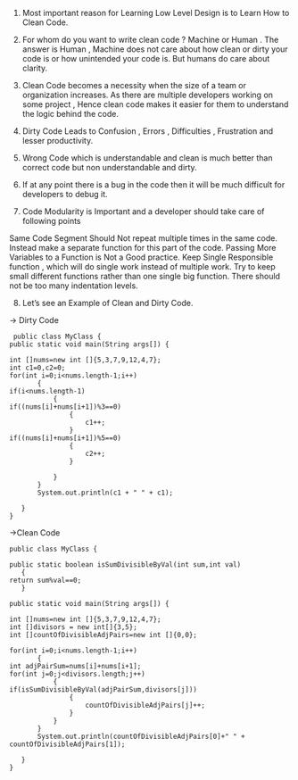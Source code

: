1. Most important reason for Learning Low Level Design is to Learn How to Clean Code.

2. For whom do you want to write clean code ? Machine or Human . The answer is Human , Machine does not care about how clean or dirty your code is or how unintended your code is. But humans do care about clarity.

3. Clean Code becomes a necessity when the size of a team or organization increases. As there are multiple developers working on some project , Hence clean code makes it easier for them to understand the logic behind the code.

4. Dirty Code Leads to Confusion , Errors , Difficulties , Frustration and lesser productivity.

5. Wrong Code which is understandable and clean is much better than correct code but non understandable and dirty.

6. If at any point there is a bug in the code then it will be much difficult for developers to debug it.

7. Code Modularity is Important and a developer should take care of following points

Same Code Segment Should Not repeat multiple times in the same code. Instead make a separate function for this part of the code.
Passing More Variables to a Function is Not a Good practice.
Keep Single Responsible function , which will do single work instead of multiple work.
Try to keep small different functions rather than one single big function.
There should not be too many indentation levels.

8. Let’s see an Example of Clean and Dirty Code.

→  Dirty Code


```
 public class MyClass {
public static void main(String args[]) {

int []nums=new int []{5,3,7,9,12,4,7};
int c1=0,c2=0;
for(int i=0;i<nums.length-1;i++)
       {
if(i<nums.length-1)
           {
if((nums[i]+nums[i+1])%3==0)
               {
                   c1++;
               }
if((nums[i]+nums[i+1])%5==0)
               {
                   c2++;
               }

           }
       }
       System.out.println(c1 + " " + c1);

   }
}
```
 
→Clean Code

```
public class MyClass {

public static boolean isSumDivisibleByVal(int sum,int val)
   {
return sum%val==0;
   }

public static void main(String args[]) {

int []nums=new int []{5,3,7,9,12,4,7};
int []divisors = new int[]{3,5};
int []countOfDivisibleAdjPairs=new int []{0,0};

for(int i=0;i<nums.length-1;i++)
       {
int adjPairSum=nums[i]+nums[i+1];
for(int j=0;j<divisors.length;j++)
           {
if(isSumDivisibleByVal(adjPairSum,divisors[j]))
               {
                   countOfDivisibleAdjPairs[j]++;
               }
           }
       }
       System.out.println(countOfDivisibleAdjPairs[0]+" " + countOfDivisibleAdjPairs[1]);

   }
}
```